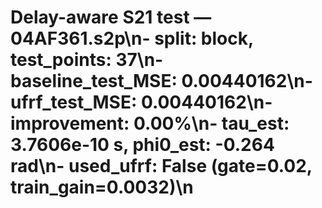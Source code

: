 # Delay-aware S21 test — 04AF361.s2p\n- split: block, test_points: 37\n- baseline_test_MSE: 0.00440162\n- ufrf_test_MSE: 0.00440162\n- improvement: 0.00%\n- tau_est: 3.7606e-10 s, phi0_est: -0.264 rad\n- used_ufrf: False (gate=0.02, train_gain=0.0032)\n